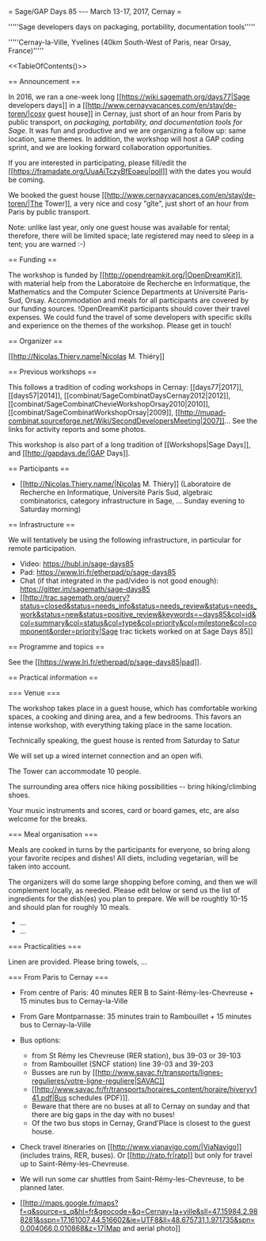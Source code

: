 = Sage/GAP Days 85 --- March 13-17, 2017, Cernay =

'''''Sage developers days on packaging, portability, documentation tools'''''

'''''Cernay-la-Ville, Yvelines  (40km South-West of Paris, near Orsay, France)'''''

<<TableOfContents()>>

== Announcement ==

In 2016, we ran a one-week long
[[https://wiki.sagemath.org/days77|Sage developers days]] in
a [[http://www.cernayvacances.com/en/stay/de-toren/|cosy guest house]]
in Cernay, just short of an hour from Paris by public transport,
on *packaging, portability, and documentation tools for
Sage*. It was fun and productive and we are organizing a follow up:
same location, same themes. In addition, the workshop will host a GAP
coding sprint, and we are looking forward collaboration opportunities.

If you are interested in participating, please fill/edit the
[[https://framadate.org/UuaAiTczyBfEoaeu|poll]] with the dates you
would be coming.

We booked the guest house
[[http://www.cernayvacances.com/en/stay/de-toren/|The Tower]], a very
nice and cosy "gîte", just short of an hour from Paris by public
transport.  

Note: unlike last year, only one guest house was available
for rental; therefore, there will be limited space; late registered
may need to sleep in a tent; you are warned :-)

== Funding ==

The workshop is funded by [[http://opendreamkit.org/|OpenDreamKit]],
with material help from the Laboratoire de Recherche en Informatique,
the Mathematics and the Computer Science Departments at Université
Paris-Sud, Orsay. Accommodation and meals for all participants are
covered by our funding sources. !OpenDreamKit participants should
cover their travel expenses. We could fund the travel of some
developers with specific skills and experience on the themes of the
workshop. Please get in touch!

== Organizer ==

[[http://Nicolas.Thiery.name|Nicolas M. Thiéry]]

== Previous workshops ==

This follows a tradition of coding workshops in Cernay:
[[days77|2017]],
[[days57|2014]],
[[combinat/SageCombinatDaysCernay2012|2012]],
[[combinat/SageCombinatChevieWorkshopOrsay2010|2010]],
[[combinat/SageCombinatWorkshopOrsay|2009]], 
[[http://mupad-combinat.sourceforge.net/Wiki/SecondDevelopersMeeting|2007]]...
See the links for activity reports and some photos.

This workshop is also part of a long tradition of [[Workshops|Sage Days]], and [[http://gapdays.de/|GAP Days]].

== Participants ==

 * [[http://Nicolas.Thiery.name/|Nicolas M. Thiéry]] (Laboratoire de Recherche en Informatique, Université Paris Sud, algebraic combinatorics, category infrastructure in Sage, ... Sunday evening to Saturday morning)

== Infrastructure ==

We will tentatively be using the following infrastructure, in
particular for remote participation.

 * Video: https://hubl.in/sage-days85
 * Pad: https://www.lri.fr/etherpad/p/sage-days85
 * Chat (if that integrated in the pad/video is not good enough): https://gitter.im/sagemath/sage-days85
 * [[http://trac.sagemath.org/query?status=closed&status=needs_info&status=needs_review&status=needs_work&status=new&status=positive_review&keywords=~days85&col=id&col=summary&col=status&col=type&col=priority&col=milestone&col=component&order=priority|Sage trac tickets worked on at Sage Days 85]]

== Programme and topics ==

See the [[https://www.lri.fr/etherpad/p/sage-days85|pad]].

== Practical information ==

=== Venue ===

The workshop takes place in a guest house, which has comfortable working spaces,
a cooking and dining area, and a few bedrooms. This favors an intense workshop,
with everything taking place in the same location.

Technically speaking, the guest house is rented from Saturday to Satur

We will set up a wired internet connection and an open wifi.

The Tower can accommodate 10 people.

The surrounding area offers nice hiking possibilities -- bring hiking/climbing shoes.

Your music instruments and scores, card or board games, etc, are also welcome for the breaks.

=== Meal organisation ===

Meals are cooked in turns by the participants for everyone, so bring along your
favorite recipes and dishes! All diets, including vegetarian, will be taken into
account.

The organizers will do some large shopping before coming, and then we
will complement locally, as needed. Please edit below or send us the
list of ingredients for the dish(es) you plan to prepare. We will be
roughtly 10-15 and should plan for roughly 10 meals.

 * ...
 * ...

=== Practicalities ===

Linen are provided. Please bring towels, ...

=== From Paris to Cernay ===

 * From centre of Paris: 40 minutes RER B to Saint-Rémy-les-Chevreuse + 15 minutes bus to Cernay-la-Ville
 * From Gare Montparnasse: 35 minutes train to Rambouillet + 15 minutes bus to Cernay-la-Ville

 * Bus options:
    * from St Rémy les Chevreuse (RER station), bus 39-03 or 39-103
    * from Rambouillet (SNCF station) line 39-03 and 39-203
    * Busses are run by [[http://www.savac.fr/transports/lignes-regulieres/votre-ligne-reguliere|SAVAC]]
    * [[http://www.savac.fr/fr/transports/horaires_content/horaire/hiveryv141.pdf|Bus schedules (PDF)]].
    * Beware that there are no buses at all to Cernay on sunday and that there are big gaps in the day with no buses!
    * Of the two bus stops in Cernay, Grand'Place is closest to the guest house.

 * Check travel itineraries on [[http://www.vianavigo.com/|ViaNavigo]] (includes trains, RER, buses).
   Or [[http://ratp.fr|ratp]] but only for travel up to Saint-Rémy-les-Chevreuse.

 * We will run some car shuttles from Saint-Rémy-les-Chevreuse, to be planned later.

 * [[http://maps.google.fr/maps?f=q&source=s_q&hl=fr&geocode=&q=Cernay+la+ville&sll=47.15984,2.988281&sspn=17.161007,44.516602&ie=UTF8&ll=48.675731,1.971735&spn=0.004066,0.010868&z=17|Map and aerial photo]]
